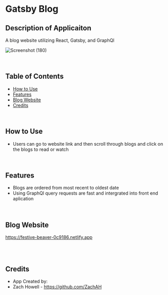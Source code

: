 # Gatsby Blog

## Description of Applicaiton
A blog website utilizing React, Gatsby, and GraphQl

![Screenshot (180)](https://user-images.githubusercontent.com/68923037/116731065-dc475c80-a9ae-11eb-9243-b8e654dbb91a.png)


 
<br/>

## Table of Contents
* [How to Use](#how-to-use)
* [Features](#features)
* [Blog Website](#blog-website)
* [Credits](#credits)


<br/>

## How to Use
* Users can go to website link and then scroll through blogs and click on the blogs to read or watch





<br/>

## Features
* Blogs are ordered from most recent to oldest date
* Using GraphQl query requests are fast and intergrated into front end aplication
 
  
<br/>

    
    

## Blog Website

https://festive-beaver-0c9186.netlify.app

<br/>




<br/>

## Credits

* App Created by:
* Zach Howell - https://github.com/ZachAH
